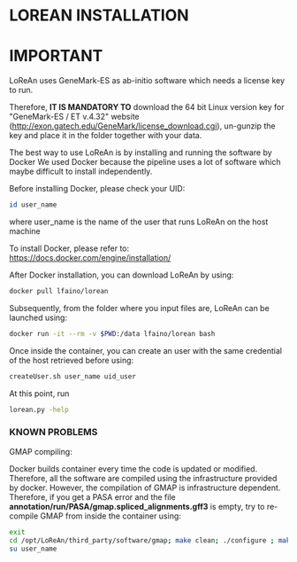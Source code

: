 # LOREAN INSTALLATION

# IMPORTANT
LoReAn uses GeneMark-ES as ab-initio software which needs a license key to run. 

Therefore, **IT IS MANDATORY TO** download the 64 bit Linux version key for "GeneMark-ES / ET v.4.32" website (http://exon.gatech.edu/GeneMark/license_download.cgi), un-gunzip the key and place it in 
the folder together with your data.

The best way to use LoReAn is by installing and running the software by Docker
We used Docker because the pipeline uses a lot of software which maybe difficult to install independently.

Before installing Docker, please check your UID:
```bash
id user_name
```
where user_name is the name of the user that runs LoReAn on the host machine

To install Docker, please refer to:
https://docs.docker.com/engine/installation/

After Docker installation, you can download LoReAn by using:
```bash
docker pull lfaino/lorean
```

Subsequently, from the folder where you input files are, LoReAn can be launched using:
```bash
docker run -it --rm -v $PWD:/data lfaino/lorean bash
```

Once inside the container, you can create an user with the same credential of the host retrieved before using:
```bash
createUser.sh user_name uid_user
```
At this point, run

```bash
lorean.py -help
```

### KNOWN PROBLEMS 

GMAP compiling:

Docker builds container every time the code is updated or modified. Therefore, all the software are compiled using the infrastructure provided by docker. However, the compilation of GMAP is 
infrastructure dependent. Therefore, if you get a PASA error and the file **annotation/run/PASA/gmap.spliced_alignments.gff3** is empty, try to re-compile GMAP from inside the 
container using:
```bash
exit
cd /opt/LoReAn/third_party/software/gmap; make clean; ./configure ; make ; sudo make install ; cd /data/
su user_name
```

